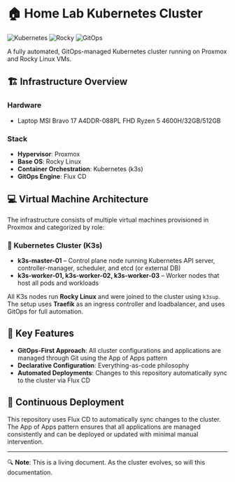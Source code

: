 # 🏠 Home Lab Kubernetes Cluster

![Kubernetes](https://img.shields.io/badge/kubernetes-%23326ce5.svg?style=for-the-badge&logo=kubernetes&logoColor=white)
![Rocky](https://img.shields.io/badge/-Rocky%20Linux%209-%2310B981?style=for-the-badge&logo=rockylinux&logoColor=white)
![GitOps](https://img.shields.io/badge/GitOps-yellow.svg?style=for-the-badge)

A fully automated, GitOps-managed Kubernetes cluster running on Proxmox and Rocky Linux VMs.

## 🏗️ Infrastructure Overview

### Hardware
- Laptop MSI Bravo 17 A4DDR-088PL FHD Ryzen 5 4600H/32GB/512GB

###  Stack
- **Hypervisor**: Proxmox
- **Base OS**: Rocky Linux
- **Container Orchestration**: Kubernetes (k3s)
- **GitOps Engine**: Flux CD

## 💻 Virtual Machine Architecture

The infrastructure consists of multiple virtual machines provisioned in Proxmox and categorized by role:

### 🧩 Kubernetes Cluster (K3s)
- **k3s-master-01** – Control plane node running Kubernetes API server, controller-manager, scheduler, and etcd (or external DB)
- **k3s-worker-01, k3s-worker-02, k3s-worker-03** – Worker nodes that host all pods and workloads

All K3s nodes run **Rocky Linux** and were joined to the cluster using `k3sup`. The setup uses **Traefik** as an ingress controller and loadbalancer, and uses GitOps for full automation.

## 🌟 Key Features

- **GitOps-First Approach**: All cluster configurations and applications are managed through Git using the App of Apps pattern
- **Declarative Configuration**: Everything-as-code philosophy
- **Automated Deployments**: Changes to this repository automatically sync to the cluster via Flux CD


## 🔄 Continuous Deployment

This repository uses Flux CD to automatically sync changes to the cluster. The App of Apps pattern ensures that all applications are managed consistently and can be deployed or updated with minimal manual intervention.


---

🔍 **Note**: This is a living document. As the cluster evolves, so will this documentation.
